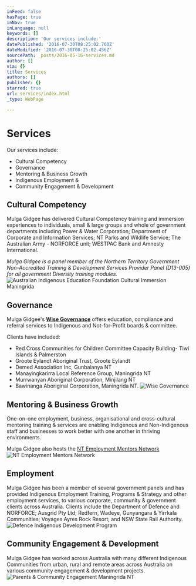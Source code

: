 ```yaml
---
inFeed: false
hasPage: true
inNav: true
inLanguage: null
keywords: []
description: 'Our services include:'
datePublished: '2016-07-30T08:25:02.760Z'
dateModified: '2016-07-30T08:25:02.456Z'
sourcePath: _posts/2016-05-16-services.md
author: []
via: {}
title: Services
authors: []
publisher: {}
starred: true
url: services/index.html
_type: WebPage

---
```

# Services

Our services include:

* Cultural Competency
* Governance
* Mentoring & Business Growth
* Indigenous Employment &
* Community Engagement & Development

## Cultural Competency

Mulga Gidgee has delivered Cultural Competency training and immersion experiences to individuals, small & large groups and whole of government departments including Power & Water Corporation; Department of Corporate and Information Services; NT Parks and Wildlife Service; The Australian Army - NORFORCE unit; WESTPAC Bank and Amnesty International.

_Mulga Gidgee is a panel member of the Northern Territory Government Non-Accredited Training & Development Services Provider Panel (D13-005) for all government Diversity training modules._
![Australian Indigenous Education Foundation Cultural Immersion Maningrida](https://the-grid-user-content.s3-us-west-2.amazonaws.com/4bd7515f-5115-4418-a5d8-ff08b8863fc7.jpg)

## Governance

Mulga Gidgee's **[Wise Governance][0]** offers education, compliance and referral services to Indigenous and Not-for-Profit boards & committee.

Clients have included:

* Red Cross Communities for Children Committee Capacity Building- Tiwi Islands & Palmerston
* Groote Eylandt Aboriginal Trust, Groote Eylandt
* Demed Association Inc, Gunbalanya NT
* Manayingkarírra Local Reference Group, Maningrida NT
* Murrwanyan Aboriginal Corporation, Minjilang NT
* Bawinanga Aboriginal Corporation, Maningrida NT.
![Wise Governance](https://the-grid-user-content.s3-us-west-2.amazonaws.com/cbae3a43-e2db-4be3-90cf-98047190089b.jpg)

## Mentoring & Business Growth

One-on-one employment, business, organisational and cross-cultural mentoring training & services are enabling Indigenous and Non-Indigenous staff and businesses to work better with one another in thriving environments.

Mulga Gidgee also hosts the [NT Employment Mentors Network][1]
![NT Employment Mentors Network](https://the-grid-user-content.s3-us-west-2.amazonaws.com/5ebc029e-7dbe-4bed-9f7b-003a4110bb1b.jpg)

## Employment

Mulga Gidgee has been a member of several government panels and has provided Indigenous Employment Training, Programs & Strategy and other employment services, to various corporate, community & government clients across Australia. Clients include the Department of Defence and NORFORCE; Ausgrid Pty Ltd; Redfern, Wadeye, Gunyangara & Yirrkala Communities; Voyages Ayres Rock Resort; and NSW State Rail Authority.
![Defence Indigenous Development Program](https://the-grid-user-content.s3-us-west-2.amazonaws.com/6ec672b4-c064-4ee6-8d99-121711c1201e.jpg)

## Community Engagement & Development

Mulga Gidgee has worked across Australia with many different Indigenous Communities from urban, rural and remote areas across Australia on various community engagement & development projects.
![Parents & Community Engagement Maningrida NT](https://the-grid-user-content.s3-us-west-2.amazonaws.com/429cb4ca-26b1-4544-ab93-c4c423a37949.jpg)

[0]: http://www.wisegovernance.com.au/
[1]: http://www.mentornt.net.au/